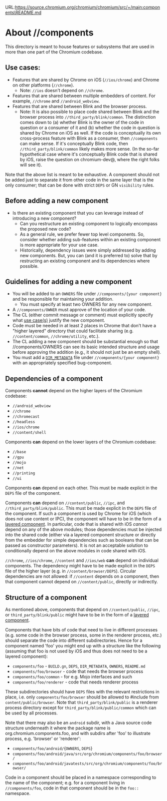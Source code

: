 URL:https://source.chromium.org/chromium/chromium/src/+/main:components\README.md
# About //components

This directory is meant to house features or subsystems that are used in more
than one part of the Chromium codebase.

## Use cases:

  * Features that are shared by Chrome on iOS (`//ios/chrome`) and Chrome on
    other platforms (`//chrome`).
      * Note: `//ios` doesn't depend on `//chrome`.
  * Features that are shared between multiple embedders of content. For example,
    `//chrome` and `//android_webview`.
  * Features that are shared between Blink and the browser process.
      * Note: It is also possible to place code shared between Blink and the
        browser process into `//third_party/blink/common`. The distinction comes
        down to (a) whether Blink is the owner of the code in question or a
        consumer of it and (b) whether the code in question is shared by Chrome
        on iOS as well. If the code is conceptually its own cross-process
        feature with Blink as a consumer, then `//components` can make sense. If
        it's conceptually Blink code, then `//third_party/blink/common` likely
        makes more sense. (In the so-far hypothetical case where it's
        conceptually Blink code that is shared by iOS, raise the question on
        chromium-dev@, where the right folks will see it).

Note that the above list is meant to be exhaustive. A component should not be
added just to separate it from other code in the same layer that is the only
consumer; that can be done with strict `DEPS` or GN `visibility` rules.

## Before adding a new component

  * Is there an existing component that you can leverage instead of introducing
    a new component?
      * Can you restructure an existing component to logically encompass the
        proposed new code?
      * As a general rule, we prefer fewer top level components. So, consider
        whether adding sub-features within an existing component is more
        appropriate for your use case.
      * Historically, dependency issues were simply addressed by adding new
        components. But, you can (and it is preferred to) solve that by
        restructing an existing component and its dependencies where possible.

## Guidelines for adding a new component

  * You will be added to an `OWNERS` file under `//components/{your component}`
    and be responsible for maintaining your addition.
      * You must specify at least two OWNERS for any new component.
  * A `//components/OWNER` must approve of the location of your code.
  * The CL (either commit message or comment) must explicitly specify what [use
    case(s)](#use-cases) justify the new component.
  * Code must be needed in at least 2 places in Chrome that don't have a "higher
    layered" directory that could facilitate sharing (e.g. `//content/common`,
    `//chrome/utility`, etc.).
  * The CL adding a new component should be substantial enough so that
    //components/OWNERS can see its basic intended structure and usage before
    approving the addition (e.g., it should not just be an empty shell).
  * You must add a [`DIR_METADATA`](https://source.chromium.org/chromium/infra/infra/+/main:go/src/infra/tools/dirmd/README.md)
    file under `//components/{your component}` with an appropriately specified
    bug-component.

## Dependencies of a component

Components **cannot** depend on the higher layers of the Chromium codebase:

  * `//android_webview`
  * `//chrome`
  * `//chromecast`
  * `//headless`
  * `//ios/chrome`
  * `//content/shell`

Components **can** depend on the lower layers of the Chromium codebase:

  * `//base`
  * `//gpu`
  * `//mojo`
  * `//net`
  * `//printing`
  * `//ui`

Components **can** depend on each other. This must be made explicit in the
`DEPS` file of the component.

Components **can** depend on `//content/public`, `//ipc`, and
`//third_party/blink/public`. This must be made explicit in the `DEPS` file of
the component. If such a component is used by Chrome for iOS (which does not
use content or IPC), the component will have to be in the form of a [layered
component](https://www.chromium.org/developers/design-documents/layered-components-design).
In particular, code that is shared with iOS *cannot* depend on any of the
above modules; those dependencies must be injected into the shared code (either via
a layered component structure or directly from the embedder for simple dependencies
such as booleans that can be passed as constructor parameters). It is not
an acceptable solution to conditionally depend on the above modules in code shared
with iOS.

`//chrome`, `//ios/chrome`, `//content` and `//ios/web` **can** depend on
individual components. The dependency might have to be made explicit in the
`DEPS` file of the higher layer (e.g. in `//content/browser/DEPS`). Circular
dependencies are not allowed: if `//content` depends on a component, then that
component cannot depend on  `//content/public`, directly or indirectly.

## Structure of a component

As mentioned above, components that depend on `//content/public`, `//ipc`, or
`third_party/blink/public` might have to be in the form of a [layered
component](http://www.chromium.org/developers/design-documents/layered-components-design).

Components that have bits of code that need to live in different processes (e.g.
some code in the browser process, some in the renderer process, etc.) should
separate the code into different subdirectories. Hence for a component named
'foo' you might end up with a structure like the following (assuming that foo is
not used by iOS and thus does not need to be a layered component):

  * `components/foo`          - `BUILD.gn`, `DEPS`, `DIR_METADATA`, `OWNERS`, `README.md`
  * `components/foo/browser`  - code that needs the browser process
  * `components/foo/common`   - for e.g. Mojo interfaces and such
  * `components/foo/renderer` - code that needs renderer process

These subdirectories should have `DEPS` files with the relevant restrictions in
place, i.e. only `components/foo/browser` should be allowed to #include from
`content/public/browser`. Note that `third_party/blink/public` is a
renderer process directory except for `third_party/blink/public/common` which
can be used by all processes.

Note that there may also be an `android` subdir, with a Java source code
structure underneath it where the package name is org.chromium.components.foo,
and with subdirs after 'foo' to illustrate process, e.g. 'browser' or
'renderer':

  * `components/foo/android/`{`OWNERS`, `DEPS`}
  * `components/foo/android/java/src/org/chromium/components/foo/browser/`
  * `components/foo/android/javatests/src/org/chromium/components/foo/browser/`

Code in a component should be placed in a namespace corresponding to the name of
the component; e.g. for a component living in `//components/foo`, code in that
component should be in the `foo::` namespace.
